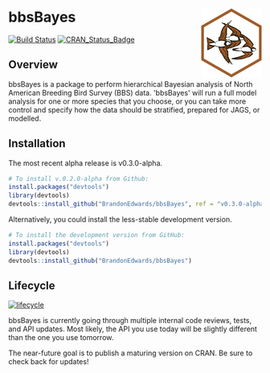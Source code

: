 # bbsBayes <img src="man/figures/logo.png" align="right" />

[![Build Status](https://travis-ci.org/BrandonEdwards/bbsBayes.svg?branch=master)](https://travis-ci.org/BrandonEdwards/bbsBayes)
[![CRAN\_Status\_Badge](http://www.r-pkg.org/badges/version/bbsBayes)](https://cran.r-project.org/package=bbsBayes)


## Overview
bbsBayes is a package to perform hierarchical Bayesian analysis of North American Breeding Bird Survey (BBS) data. 'bbsBayes' will run a full model analysis for one or more species that you choose, or you can take more control and specify how the data should be stratified, prepared for JAGS, or modelled. 

## Installation

The most recent alpha release is v0.3.0-alpha.
``` r
# To install v.0.2.0-alpha from Github:
install.packages("devtools")
library(devtools)
devtools::install_github("BrandonEdwards/bbsBayes", ref = "v0.3.0-alpha")
```

Alternatively, you could install the less-stable development version.
``` r
# To install the development version from GitHub:
install.packages("devtools")
library(devtools)
devtools::install_github("BrandonEdwards/bbsBayes")
```

## Lifecycle
[![lifecycle](https://img.shields.io/badge/lifecycle-experimental-orange.svg)](https://www.tidyverse.org/lifecycle/#experimental)

bbsBayes is currently going through multiple internal code
reviews, tests, and API updates. Most likely, the API you use
today will be slightly different than the one you use tomorrow.

The near-future goal is to publish a maturing version on CRAN.
Be sure to check back for updates!
